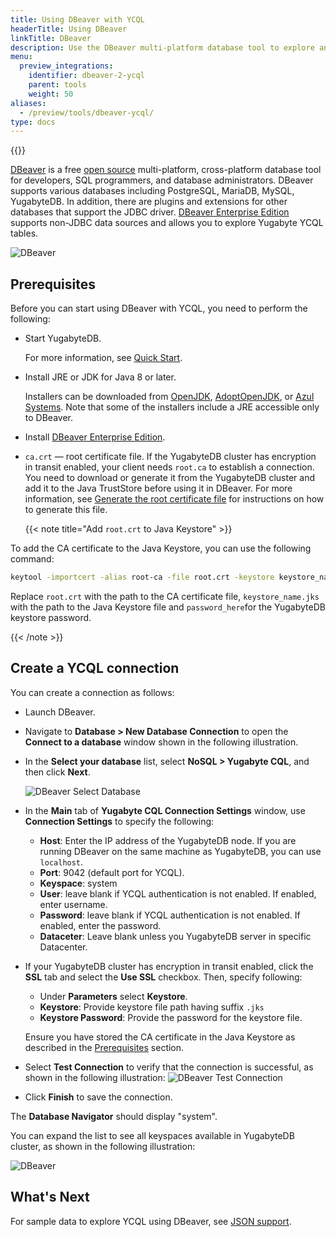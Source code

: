```yaml
---
title: Using DBeaver with YCQL
headerTitle: Using DBeaver
linkTitle: DBeaver
description: Use the DBeaver multi-platform database tool to explore and query YugabyteDB YCQL.
menu:
  preview_integrations:
    identifier: dbeaver-2-ycql
    parent: tools
    weight: 50
aliases:
  - /preview/tools/dbeaver-ycql/
type: docs
---
```


{{<api-tabs>}}

[DBeaver](https://dbeaver.io/) is a free [open source](https://github.com/dbeaver/dbeaver) multi-platform, cross-platform database tool for developers, SQL programmers, and database administrators. DBeaver supports various databases including PostgreSQL, MariaDB, MySQL, YugabyteDB. In addition, there are plugins and extensions for other databases that support the JDBC driver. [DBeaver Enterprise Edition](https://dbeaver.com/) supports non-JDBC data sources and allows you to explore Yugabyte YCQL tables.

![DBeaver](/images/develop/tools/dbeaver/dbeaver-view.png)

## Prerequisites

Before you can start using DBeaver with YCQL, you need to perform the following:

- Start YugabyteDB.

  For more information, see [Quick Start](/preview/tutorials/quick-start/macos/).

- Install JRE or JDK for Java 8 or later.

  Installers can be downloaded from [OpenJDK](http://jdk.java.net/), [AdoptOpenJDK](https://adoptopenjdk.net/), or [Azul Systems](https://www.azul.com/downloads/zulu-community/). Note that some of the installers include a JRE accessible only to DBeaver.

- Install [DBeaver Enterprise Edition](https://dbeaver.com/download/enterprise/).

- `ca.crt` — root certificate file. If the YugabyteDB cluster has encryption in transit enabled, your client needs `root.ca` to establish a connection. You need to download or generate it from the YugabyteDB cluster and add it to the Java TrustStore before using it in DBeaver. For more information, see [Generate the root certificate file](../../../secure/tls-encryption/server-certificates/#generate-the-root-certificate-file) for instructions on how to generate this file.

  {{< note title="Add `root.crt` to Java Keystore" >}}

To add the CA certificate to the Java Keystore, you can use the following command:

```bash
keytool -importcert -alias root-ca -file root.crt -keystore keystore_name.jks -storetype JKS -storepass <replace_with_your_password_here> -noprompt
```

Replace `root.crt` with the path to the CA certificate file, `keystore_name.jks` with the path to the Java Keystore file and `password_here`for the YugabyteDB keystore password.

  {{< /note >}}

## Create a YCQL connection

You can create a connection as follows:

- Launch DBeaver.
- Navigate to **Database > New Database Connection** to open the **Connect to a database** window shown in the following illustration.
- In the **Select your database** list, select **NoSQL > Yugabyte CQL**, and then click **Next**.

    ![DBeaver Select Database](/images/develop/tools/dbeaver/dbeaver-select-db-ycql.png)

- In the **Main** tab of **Yugabyte CQL Connection Settings** window, use **Connection Settings** to specify the following:
  - **Host**: Enter the IP address of the YugabyteDB node. If you are running DBeaver on the same machine as YugabyteDB, you can use `localhost`.
  - **Port**: 9042 (default port for YCQL).
  - **Keyspace**: system
  - **User**: leave blank if YCQL authentication is not enabled. If enabled, enter username.
  - **Password**: leave blank if YCQL authentication is not enabled. If enabled, enter the password.
  - **Dataceter**: Leave blank unless you YugabyteDB server in specific Datacenter.

- If your YugabyteDB cluster has encryption in transit enabled, click the **SSL** tab and select the **Use SSL** checkbox. Then, specify following:
  - Under **Parameters** select **Keystore**.
  - **Keystore**: Provide keystore file path having suffix `.jks`
  - **Keystore Password**: Provide the password for the keystore file.

  Ensure you have stored the CA certificate in the Java Keystore as described in the [Prerequisites](#prerequisites) section.

- Select **Test Connection** to verify that the connection is successful, as shown in the following illustration:
    ![DBeaver Test Connection](/images/develop/tools/dbeaver/dbeaver-test-conn-ycql.png)
- Click **Finish** to save the connection.

The **Database Navigator** should display "system".

You can expand the list to see all keyspaces available in YugabyteDB cluster, as shown in the following illustration:

![DBeaver](/images/develop/tools/dbeaver/dbeaver-ycql-system.png)

## What's Next

For sample data to explore YCQL using DBeaver, see [JSON support](../../../explore/ycql-language/jsonb-ycql/).
